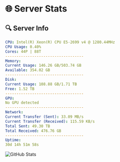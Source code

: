 # 🌐 Server Stats
## 🔍 Server Info
```yaml
CPU: Intel(R) Xeon(R) CPU E5-2699 v4 @ 1280.44MHz
CPU Usage: 0.40%
Cores: 44P | 88T
-----------------------------------
Memory:
Current Usage: 146.26 GB/503.74 GB
Available: 354.02 GB
-----------------------------------
Disk:
Current Usage: 108.88 GB/1.71 TB
Free: 1.52 TB
-----------------------------------
GPU:
No GPU detected
-----------------------------------
Network:
Current Transfer (Sent): 33.09 MB/s
Current Transfer (Received): 115.59 KB/s
Total Sent: 49.30 TB
Total Received: 476.76 GB
-----------------------------------
Uptime:
30d 14h 51m 58s
```
![GitHub Stats](https://img.shields.io/badge/Updated-2025-04-07_12:14:47-blue)